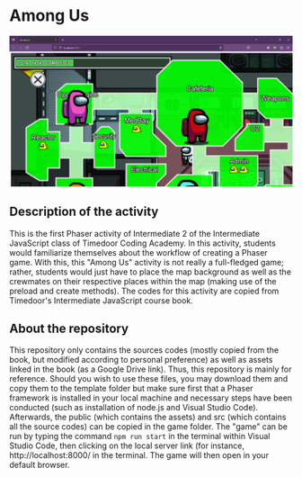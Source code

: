 # Among Us

![Among Us Sample Output](https://github.com/ajgquional/Timedoor_AmongUs/blob/a787c32caec2b21660fe23e135225a9dad7c24df/AmongUsSampleOutput.png)

## Description of the activity
This is the first Phaser activity of Intermediate 2 of the Intermediate JavaScript class of Timedoor Coding Academy. In this activity, students would familiarize themselves about the workflow of creating a Phaser game. With this, this "Among Us" activity is not really a full-fledged game; rather, students would just have to place the map background as well as the crewmates on their respective places within the map (making use of the preload and create methods). The codes for this activity are copied from Timedoor's Intermediate JavaScript course book.

## About the repository
This repository only contains the sources codes (mostly copied from the book, but modified according to personal preference) as well as assets linked in the book (as a Google Drive link). Thus, this repository is mainly for reference. Should you wish to use these files, you may download them and copy them to the template folder but make sure first that a Phaser framework is installed in your local machine and necessary steps have been conducted (such as installation of node.js and Visual Studio Code). Afterwards, the public (which contains the assets) and src (which contains all the source codes) can be copied in the game folder. The "game" can be run by typing the command ```npm run start``` in the terminal within Visual Studio Code, then clicking on the local server link (for instance, http://localhost:8000/ in the terminal. The game will then open in your default browser.
